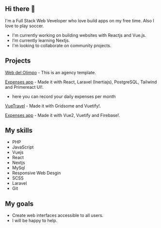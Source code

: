 ## Hi there 👋

I'm a Full Stack Web Veveloper who love build apps on my free time. Also I love to play soccer.

- I'm currently working on building websites with Reactjs and Vue.js.
- I’m currently learning Nextjs.
- I'm looking to collaborate on community projects.

## Projects

[Web del Olimpo](https://webdelolimpo.com/) -
This is an agency template.

[Expenses app](https://gastos.fly.dev/) -
Made it with React, Laravel (Inertiajs), PostgreSQL, Tailwind and Primereact UI!.
- here you can record your daily expenses per month

[VueTravel](https://travel-app-a52f8.web.app) -
Made it with Gridsome and Vuetify!.

[Expenses app](https://notas-a3d4b.firebaseapp.com) -
Made it with Vue2, Vuetify and Firebase!.

## My skills

- PHP
- JavaScript
- Vuejs
- React
- Nextjs
- MySql
- Responsive Web Desgin
- SCSS
- Laravel
- Git
## My goals

- Create web interfaces accessible to all users.
- I will be happy to help.
